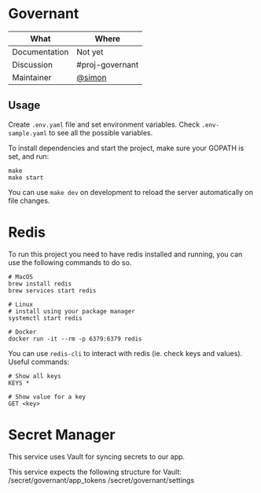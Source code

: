 # Governant

| What          | Where                                                      |
| ------------- | ---------------------------------------------------------- |
| Documentation | Not yet                                                    |
| Discussion    | #proj-governant                                           |
| Maintainer    | [@simon](https://gitlab.skypicker.com/simon.prochazka/) |w

## Usage

Create `.env.yaml` file and set environment variables. Check `.env-sample.yaml`
to see all the possible variables.

To install dependencies and start the project, make sure your GOPATH is set,
and run:

```
make
make start
```

You can use `make dev` on development to reload the server automatically on file
changes.

# Redis

To run this project you need to have redis installed and running, you can use
the following commands to do so.

```shell
# MacOS
brew install redis
brew services start redis

# Linux
# install using your package manager
systemctl start redis

# Docker
docker run -it --rm -p 6379:6379 redis
```

You can use `redis-cli` to interact with redis (ie. check keys and values).
Useful commands:

```shell
# Show all keys
KEYS *

# Show value for a key
GET <key>
```

# Secret Manager

This service uses Vault for syncing secrets to our app.

This service expects the following structure for Vault:
/secret/governant/app_tokens
/secret/governant/settings